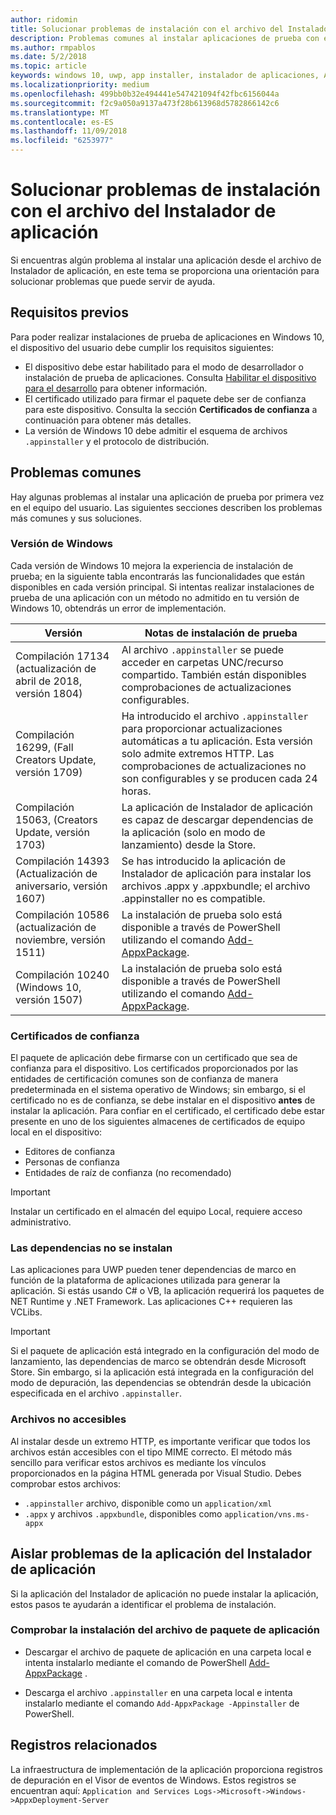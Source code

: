 ```yaml
---
author: ridomin
title: Solucionar problemas de instalación con el archivo del Instalador de aplicación
description: Problemas comunes al instalar aplicaciones de prueba con el archivo del Instalador de aplicación.
ms.author: rmpablos
ms.date: 5/2/2018
ms.topic: article
keywords: windows 10, uwp, app installer, instalador de aplicaciones, AppInstaller, sideload, realizar instalación de prueba
ms.localizationpriority: medium
ms.openlocfilehash: 499bb0b32e494441e547421094f42fbc6156044a
ms.sourcegitcommit: f2c9a050a9137a473f28b613968d5782866142c6
ms.translationtype: MT
ms.contentlocale: es-ES
ms.lasthandoff: 11/09/2018
ms.locfileid: "6253977"
---
```

# <a name="troubleshoot-installation-issues-with-the-app-installer-file"></a>Solucionar problemas de instalación con el archivo del Instalador de aplicación

Si encuentras algún problema al instalar una aplicación desde el archivo de Instalador de aplicación, en este tema se proporciona una orientación para solucionar problemas que puede servir de ayuda.

## <a name="prerequisites"></a>Requisitos previos

Para poder realizar instalaciones de prueba de aplicaciones en Windows 10, el dispositivo del usuario debe cumplir los requisitos siguientes:

- El dispositivo debe estar habilitado para el modo de desarrollador o instalación de prueba de aplicaciones. Consulta [Habilitar el dispositivo para el desarrollo](https://docs.microsoft.com/windows/uwp/get-started/enable-your-device-for-development) para obtener información.
- El certificado utilizado para firmar el paquete debe ser de confianza para este dispositivo. Consulta la sección **Certificados de confianza** a continuación para obtener más detalles.
- La versión de Windows 10 debe admitir el esquema de archivos `.appinstaller` y el protocolo de distribución.

## <a name="common-issues"></a>Problemas comunes

Hay algunas problemas al instalar una aplicación de prueba por primera vez en el equipo del usuario. Las siguientes secciones describen los problemas más comunes y sus soluciones.

### <a name="windows-version"></a>Versión de Windows

Cada versión de Windows 10 mejora la experiencia de instalación de prueba; en la siguiente tabla encontrarás las funcionalidades que están disponibles en cada versión principal. Si intentas realizar instalaciones de prueba de una aplicación con un método no admitido en tu versión de Windows 10, obtendrás un error de implementación.

| Versión | Notas de instalación de prueba |
|---------|----------------|
| Compilación 17134 (actualización de abril de 2018, versión 1804)    | Al archivo `.appinstaller` se puede acceder en carpetas UNC/recurso compartido. También están disponibles comprobaciones de actualizaciones configurables. |
| Compilación 16299, (Fall Creators Update, versión 1709) | Ha introducido el archivo `.appinstaller` para proporcionar actualizaciones automáticas a tu aplicación. Esta versión solo admite extremos HTTP. Las comprobaciones de actualizaciones no son configurables y se producen cada 24 horas. |
| Compilación 15063, (Creators Update, versión 1703)      | La aplicación de Instalador de aplicación es capaz de descargar dependencias de la aplicación (solo en modo de lanzamiento) desde la Store. |
| Compilación 14393 (Actualización de aniversario, versión 1607)   | Se has introducido la aplicación de Instalador de aplicación para instalar los archivos .appx y .appxbundle; el archivo .appinstaller no es compatible. |
| Compilación 10586 (actualización de noviembre, versión 1511)      | La instalación de prueba solo está disponible a través de PowerShell utilizando el comando [Add-AppxPackage](https://docs.microsoft.com/powershell/module/appx/add-appxpackage?view=win10-ps). |
| Compilación 10240 (Windows 10, versión 1507)           | La instalación de prueba solo está disponible a través de PowerShell utilizando el comando [Add-AppxPackage](https://docs.microsoft.com/powershell/module/appx/add-appxpackage?view=win10-ps). |

### <a name="trusted-certificates"></a>Certificados de confianza

El paquete de aplicación debe firmarse con un certificado que sea de confianza para el dispositivo. Los certificados proporcionados por las entidades de certificación comunes son de confianza de manera predeterminada en el sistema operativo de Windows; sin embargo, si el certificado no es de confianza, se debe instalar en el dispositivo **antes** de instalar la aplicación. Para confiar en el certificado, el certificado debe estar presente en uno de los siguientes almacenes de certificados de equipo local en el dispositivo:

- Editores de confianza
- Personas de confianza
- Entidades de raíz de confianza (no recomendado)

 >[!IMPORTANT]
 > Instalar un certificado en el almacén del equipo Local, requiere acceso administrativo.

### <a name="dependencies-not-installed"></a>Las dependencias no se instalan 

Las aplicaciones para UWP pueden tener dependencias de marco en función de la plataforma de aplicaciones utilizada para generar la aplicación. Si estás usando C# o VB, la aplicación requerirá los paquetes de NET Runtime y .NET Framework. Las aplicaciones C++ requieren las VCLibs.

>[!IMPORTANT] 
> Si el paquete de aplicación está integrado en la configuración del modo de lanzamiento, las dependencias de marco se obtendrán desde Microsoft Store. Sin embargo, si la aplicación está integrada en la configuración del modo de depuración, las dependencias se obtendrán desde la ubicación especificada en el archivo `.appinstaller`.

### <a name="files-not-accessible"></a>Archivos no accesibles

Al instalar desde un extremo HTTP, es importante verificar que todos los archivos están accesibles con el tipo MIME correcto. El método más sencillo para verificar estos archivos es mediante los vínculos proporcionados en la página HTML generada por Visual Studio. Debes comprobar estos archivos:

- `.appinstaller` archivo, disponible como un `application/xml`
- `.appx` y archivos `.appxbundle`, disponibles como `application/vns.ms-appx`

## <a name="isolate-app-installer-app-issues"></a>Aislar problemas de la aplicación del Instalador de aplicación

Si la aplicación del Instalador de aplicación no puede instalar la aplicación, estos pasos te ayudarán a identificar el problema de instalación.

### <a name="verify-app-package-file-installation"></a>Comprobar la instalación del archivo de paquete de aplicación

- Descargar el archivo de paquete de aplicación en una carpeta local e intenta instalarlo mediante el comando de PowerShell [Add-AppxPackage](https://docs.microsoft.com/powershell/module/appx/add-appxpackage?view=win10-ps) .

- Descarga el archivo `.appinstaller` en una carpeta local e intenta instalarlo mediante el comando `Add-AppxPackage -Appinstaller` de PowerShell.

## <a name="related-logs"></a>Registros relacionados

La infraestructura de implementación de la aplicación proporciona registros de depuración en el Visor de eventos de Windows. Estos registros se encuentran aquí: `Application and Services Logs->Microsoft->Windows->AppxDeployment-Server`



